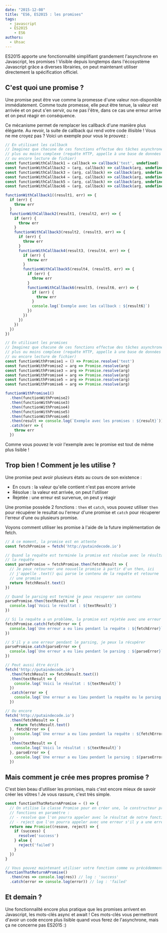 ```yaml
---
date: "2015-12-08"
title: "ES6, ES2015 : les promises"
tags:
  - javascript
  - ES2015
	- ES6
authors:
  - Uhsac
---
```


ES2015 apporte une fonctionnalité simplifiant grandement l'asynchrone en
Javascript, les promises ! Visible depuis longtemps dans l'écosystème Javascript
grâce a diverses librairies, on peut maintenant utiliser directement la
spécification officiel.

## C'est quoi une promise ?

Une promise peut être vue comme la promesse d'une valeur non-disponible
immédiatement. Comme toute promesse, elle peut être tenue, la valeur est arrivée
et on peut s'en servir, ou ne pas l'être, dans ce cas une erreur arrive et on
peut réagir en conséquence.

Ce mécanisme permet de remplacer les callback d'une manière plus élégante. Au
revoir, la suite de callback qui rend votre code illisible ! Vous ne me croyez
pas ? Voici un exemple pour vous le prouvez :

``` javascript
// En utilisant les callback
// Imaginez que chacune de ces fonctions effectue des tâches asynchrones
// plus ou moins complexe (requête HTTP, appelle à une base de données
// ou encore lecture de fichier)
const functionWithCallback1 = callback => callback('test', undefined)
const functionWithCallback2 = (arg, callback) => callback(arg, undefined)
const functionWithCallback3 = (arg, callback) => callback(arg, undefined)
const functionWithCallback4 = (arg, callback) => callback(arg, undefined)
const functionWithCallback5 = (arg, callback) => callback(arg, undefined)
const functionWithCallback6 = (arg, callback) => callback(arg, undefined)

functionWithCallback1((result1, err) => {
  if (err) {
    throw err
  }
  functionWithCallback2(result1, (result2, err) => {
    if (err) {
      throw err
    }
    functionWithCallback3(result2, (result3, err) => {
      if (err) {
        throw err
      }
      functionWithCallback4(result3, (result4, err) => {
        if (err) {
          throw err
        }
        functionWithCallback5(result4, (result5, err) => {
          if (err) {
            throw err
          }
          functionWithCallback6(result5, (result6, err) => {
            if (err) {
              throw err
            }
            console.log(`Exemple avec les callback : ${result6}`)
          })
        })
      })
    })
  })
})

// En utilisant les promises
// Imaginez que chacune de ces fonctions effectue des tâches asynchrones
// plus ou moins complexe (requête HTTP, appelle à une base de données
// ou encore lecture de fichier)
const functionWithPromise1 = () => Promise.resolve('test')
const functionWithPromise2 = arg => Promise.resolve(arg)
const functionWithPromise3 = arg => Promise.resolve(arg)
const functionWithPromise4 = arg => Promise.resolve(arg)
const functionWithPromise5 = arg => Promise.resolve(arg)
const functionWithPromise6 = arg => Promise.resolve(arg)

functionWithPromise1()
  .then(functionWithPromise2)
  .then(functionWithPromise3)
  .then(functionWithPromise4)
  .then(functionWithPromise5)
  .then(functionWithPromise6)
  .then(result => console.log(`Exemple avec les promises : ${result}`))
  .catch(err => {
    throw err
  })
```

Comme vous pouvez le voir l'exemple avec le promise est tout de même plus
lisible !

## Trop bien ! Comment je les utilise ?

Une promise peut avoir plusieurs états au cours de son existence :
- En cours : la valeur qu'elle contient n'est pas encore arrivée
- Résolue : la valeur est arrivée, on peut l'utiliser
- Rejetée : une erreur est survenue, on peut y réagir

Une promise possède 2 fonctions : `then` et `catch`, vous pouvez utiliser `then`
pour récupérer le resultat ou l'erreur d'une promise et `catch` pour récuperer
l'erreur d'une ou plusieurs promise.

Voyons comment utiliser les promise à l'aide de la future implémentation de
fetch.

``` javascript
// À ce moment, la promise est en attente
const fetchPromise = fetch('http://putaindecode.io')

// Quand la requête est terminée la promise est résolue avec le résultat de
// la requête
const parsePromise = fetchPromise.then(fetchResult => {
  // Je peux retourner une nouvelle promise à partir d'un then, ici
  // j'appelle .text() qui parse le contenu de la requête et retourne
  // une promise
  return fetchResult.text()
})

// Quand le parsing est terminé je peux recuperer son contenu
parsePromise.then(textResult => {
  console.log(`Voici le résultat : ${textResult}`)
})

// Si la requête a un problème, la promise est rejetée avec une erreur
fetchPromise.catch(fetchError => {
  console.log(`Une erreur a eu lieu pendant la requête : ${fetchError}`)
})

// S'il y a une erreur pendant le parsing, je peux la récupérer
parsePromise.catch(parseError => {
  console.log(`Une erreur a eu lieu pendant le parsing : ${parseError}`)
})

// Peut aussi être écrit
fetch('http://putaindecode.io')
  .then(fetchResult => fetchResult.text())
  .then(textResult => {
    console.log(`Voici le résultat : ${textResult}`)
  })
  .catch(error => {
    console.log(`Une erreur a eu lieu pendant la requête ou le parsing : ${error}`)
  })

// Ou encore
fetch('http://putaindecode.io')
  .then(fetchResult => {
    return fetchResult.text()
  }, fetchError => {
    console.log(`Une erreur a eu lieu pendant la requête : ${fetchError}`)
  })
  .then(textResult => {
    console.log(`Voici le résultat : ${textResult}`)
  }, parseError => {
    console.log(`Une erreur a eu lieu pendant le parsing : ${parseError}`)
  })
```

## Mais comment je crée mes propres promise ?

C'est bien beau d'utiliser les promises, mais c'est encore mieux de savoir créer
les vôtres ! Je vous rassure, c'est très simple.

``` javascript
const functionThatReturnAPromise = () => {
  // On utilise la classe Promise pour en créer une, le constructeur prend 2
  // fonctions en paramètre :
  // - resolve que l'on pourra appeler avec le résultat de notre fonction
  // - reject que l'on pourra appeler avec une erreur s'il y a une erreur
  return new Promise((resove, reject) => {
    if (success) {
      resolve('success')
    } else {
      reject('failed')
    }
  })
}

// Vous pouvez maintenant utiliser votre fonction comme vu précédemment
functionThatReturnAPromise()
  .then(res => console.log(res)) // log : 'success'
  .catch(error => console.log(error)) // log : 'failed'
```

## Et demain ?

Une fonctionnalité encore plus pratique que les promises arrivent en Javascript,
les mots-clés async et await ! Ces mots-clés vous permettront d'avoir un code
encore plus lisible quand vous ferez de l'asynchrone, mais ça ne concerne pas
ES2015 :)
